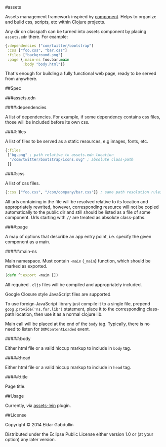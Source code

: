 #assets

Assets management framework inspired by [component](http://tjholowaychuk.tumblr.com/post/27984551477/components).
Helps to organize and build css, scripts, etc within Clojure projects.

Any dir on classpath can be turned into assets component by placing `assets.edn` there.
For example:

```clojure
{:dependencies ["com/twitter/bootstrap"]
 :css ["foo.css", "bar.css"]
 :files ["background.png"]
 :page {:main-ns foo.bar.main
        :body "body.html"}}
```

That's enough for building a fully functional web page, ready to be served from anywhere.

##Spec

###assets.edn

####:dependencies

A list of dependencies. For example, if some dependency contains
css files, those will be included before its own css.

####:files

A list of files to be served as a static resources, e.g
images, fonts, etc.

```clojure
{:files
 ["bg.png" ; path relative to assets.edn location
  "/com/twitter/bootstrap/icons.svg" ; absolute class-path
 ]}
```

####:css

A list of css files.

```clojure
{:css ["foo.css", "/com/company/bar.css"]} ; same path resolution rules as for :files
```

All urls containing in the file will be resolved relative to its location
and appropriately rewrited, however, corresponding resource will not be copied
automatically to the public dir and still should be listed as a file of some component.
Urls starting with `//` are treated as absolute class-paths.

####:page

A map of options that describe an app entry point, i.e. specify the given component as a main.

#####:main-ns

Main namespace. Must contain `-main` (`_main`) function, which should be marked as exported.

```clojure
(defn ^:export -main [])
```

All required `.cljs` files will be compiled and appropriately included.

Google Closure style JavaScript files are supported.

To use foreign JavaScript
library just compile it to a single file, prepend `goog.provide('ns.for.lib')`
statement, place it to the corresponding class-path location, then use it as a normal clojure lib.

Main call will be placed at the end of the `body` tag. Typically, there is no need
to listen for `DOMContentLoaded` event.

#####:body

Either html file or a valid hiccup markup to include in `body` tag.

#####:head

Either html file or a valid hiccup markup to include in `head` tag.

#####:title

Page title.

##Usage

Currently, via [assets-lein](https://github.com/dar-clojure/assets-lein) plugin.

##License

Copyright © 2014 Eldar Gabdullin

Distributed under the Eclipse Public License either version 1.0 or (at
your option) any later version.
